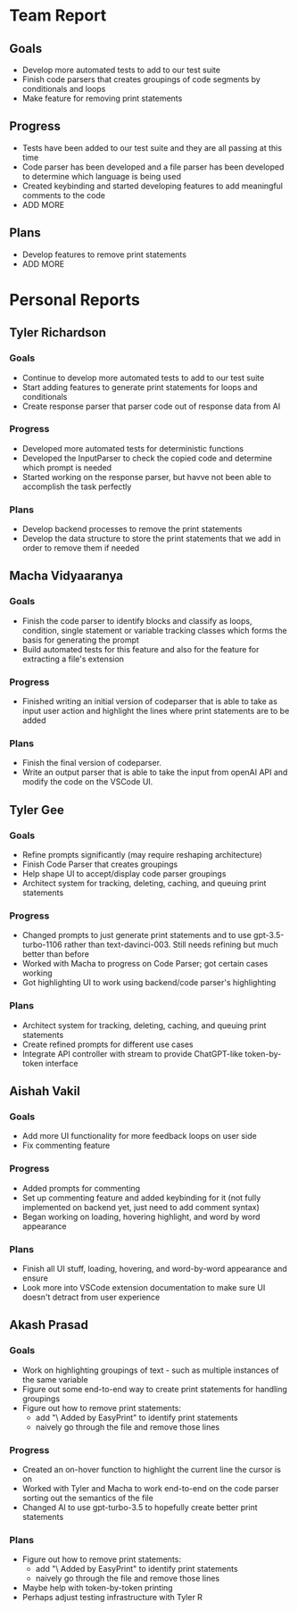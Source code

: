 # Team Report

## Goals
- Develop more automated tests to add to our test suite
- Finish code parsers that creates groupings of code segments by conditionals and loops
- Make feature for removing print statements

## Progress
- Tests have been added to our test suite and they are all passing at this time
- Code parser has been developed and a file parser has been developed to determine which language is being used
- Created keybinding and started developing features to add meaningful comments to the code
- ADD MORE

## Plans
- Develop features to remove print statements
- ADD MORE 


# Personal Reports

## Tyler Richardson

### Goals
- Continue to develop more automated tests to add to our test suite 
- Start adding features to generate print statements for loops and conditionals
- Create response parser that parser code out of response data from AI

### Progress
- Developed more automated tests for deterministic functions
- Developed the InputParser to check the copied code and determine which prompt is needed
- Started working on the response parser, but havve not been able to accomplish the task perfectly

### Plans
- Develop backend processes to remove the print statements
- Develop the data structure to store the print statements that we add in order to remove them if needed
  
## Macha Vidyaaranya
### Goals
- Finish the code parser to identify blocks and classify as loops, condition, single statement or variable tracking classes which forms the basis for generating the prompt
- Build automated tests for this feature and also for the feature for extracting a file's extension

### Progress
- Finished writing an initial version of codeparser that is able to take as input user action and highlight the lines where print statements are to be added

### Plans
- Finish the final version of codeparser.
- Write an output parser that is able to take the input from openAI API and modify the code on the VSCode UI.

## Tyler Gee

### Goals
- Refine prompts significantly (may require reshaping architecture)
- Finish Code Parser that creates groupings
- Help shape UI to accept/display code parser groupings
- Architect system for tracking, deleting, caching, and queuing print statements

### Progress
- Changed prompts to just generate print statements and to use gpt-3.5-turbo-1106 rather than text-davinci-003. Still needs refining but much better than before
- Worked with Macha to progress on Code Parser; got certain cases working
- Got highlighting UI to work using backend/code parser's highlighting

### Plans
- Architect system for tracking, deleting, caching, and queuing print statements
- Create refined prompts for different use cases
- Integrate API controller with stream to provide ChatGPT-like token-by-token interface


## Aishah Vakil

### Goals
- Add more UI functionality for more feedback loops on user side
- Fix commenting feature

### Progress
- Added prompts for commenting
- Set up commenting feature and added keybinding for it (not fully implemented on backend yet, just need to add comment syntax)
- Began working on loading, hovering highlight, and word by word appearance

### Plans
- Finish all UI stuff, loading, hovering, and word-by-word appearance and ensure
- Look more into VSCode extension documentation to make sure UI doesn't detract from user experience

## Akash Prasad

### Goals
- Work on highlighting groupings of text - such as multiple instances of the same variable
- Figure out some end-to-end way to create print statements for handling groupings
- Figure out how to remove print statements:
    - add "\\ Added by EasyPrint" to identify print statements
    - naively go through the file and remove those lines

### Progress 
- Created an on-hover function to highlight the current line the cursor is on
- Worked with Tyler and Macha to work end-to-end on the code parser sorting out the semantics of the file
- Changed AI to use gpt-turbo-3.5 to hopefully create better print statements

### Plans
- Figure out how to remove print statements:
    - add "\\ Added by EasyPrint" to identify print statements
    - naively go through the file and remove those lines
- Maybe help with token-by-token printing
- Perhaps adjust testing infrastructure with Tyler R
